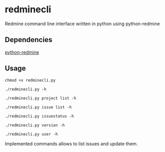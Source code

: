 # redminecli
Redmine command line interface written in python using python-redmine

## Dependencies
[python-redmine](https://github.com/maxtepkeev/python-redmine)

## Usage
`chmod +x redminecli.py`

`./redminecli.py -h`

`./redminecli.py project list -h`

`./redminecli.py issue list -h`

`./redminecli.py issuestatus -h`

`./redminecli.py version -h`

`./redminecli.py user -h`

Implemented commands allows to list issues and update them.
